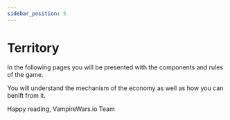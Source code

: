 ```yaml
---
sidebar_position: 5
---
```


# Territory

In the following pages you will be presented with the components and rules of the game. 

You will understand the mechanism of the economy as well as how you can benift from it.

Happy reading,
VampireWars.io Team